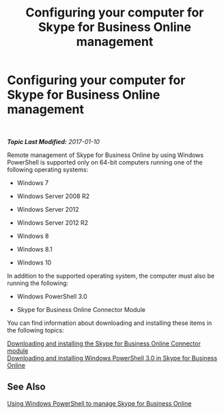 ﻿---
title: Configuring your computer for Skype for Business Online management
TOCTitle: Configuring your computer for Skype for Business Online management
ms:assetid: bca143e2-659a-4161-9220-59ffd9fc2874
ms:mtpsurl: https://technet.microsoft.com/en-us/library/Dn362839(v=OCS.15)
ms:contentKeyID: 56558852
ms.date: 01/10/2017
mtps_version: v=OCS.15
---

<div data-xmlns="http://www.w3.org/1999/xhtml">

<div class="topic" data-xmlns="http://www.w3.org/1999/xhtml" data-msxsl="urn:schemas-microsoft-com:xslt" data-cs="http://msdn.microsoft.com/en-us/">

<div data-asp="http://msdn2.microsoft.com/asp">

# Configuring your computer for Skype for Business Online management

</div>

<div id="mainSection">

<div id="mainBody">

<span> </span>

_**Topic Last Modified:** 2017-01-10_

Remote management of Skype for Business Online by using Windows PowerShell is supported only on 64-bit computers running one of the following operating systems:

  - Windows 7

  - Windows Server 2008 R2

  - Windows Server 2012

  - Windows Server 2012 R2

  - Windows 8

  - Windows 8.1

  - Windows 10

In addition to the supported operating system, the computer must also be running the following:

  - Windows PowerShell 3.0

  - Skype for Business Online Connector Module

You can find information about downloading and installing these items in the following topics:

[Downloading and installing the Skype for Business Online Connector module](downloading-and-installing-the-skype-for-business-online-connector-module.md)  
[Downloading and installing Windows PowerShell 3.0 in Skype for Business Online](downloading-and-installing-windows-powershell-3-0-in-skype-for-business-online.md)

<div>

## See Also


[Using Windows PowerShell to manage Skype for Business Online](skype-for-business-online-using-windows-powershell-to-manage-your-tenant.md)  
  

</div>

</div>

<span> </span>

</div>

</div>

</div>

